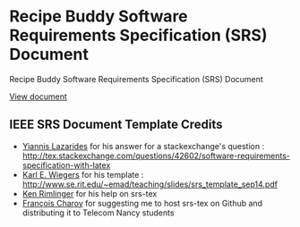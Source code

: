 Recipe Buddy Software Requirements Specification (SRS) Document
========

Recipe Buddy Software Requirements Specification (SRS) Document

[View document](https://github.com/CertifiedDataBoys/Requirements-Document/raw/build/srs.pdf)

## IEEE SRS Document Template Credits

- [Yiannis Lazarides](http://tex.stackexchange.com/users/963/yiannis-lazarides) for his answer for a stackexchange's question :
http://tex.stackexchange.com/questions/42602/software-requirements-specification-with-latex
- [Karl E. Wiegers](http://karlwiegers.com) for his template :
http://www.se.rit.edu/~emad/teaching/slides/srs_template_sep14.pdf
- [Ken Rimlinger](https://nurupoga.org) for his help on srs-tex
- [François Charoy](http://www.loria.fr/~charoy/) for suggesting me to host srs-tex on Github and distributing it to Telecom Nancy students
